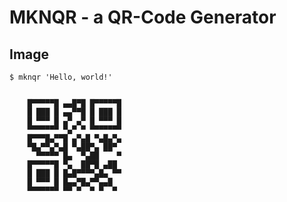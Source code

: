 MKNQR - a QR-Code Generator
================================

Image
-----

```
$ mknqr 'Hello, world!'


    █▀▀▀▀▀█ ▄▄█▀█ █▀▀▀▀▀█    
    █ ███ █ ▄▄▀▀█ █ ███ █    
    █ ▀▀▀ █ ▄▀ ▄▀ █ ▀▀▀ █    
    ▀▀▀▀▀▀▀ ▀▄▀ ▀ ▀▀▀▀▀▀▀    
    █▀▀▀█▄▀▀█ ▄▀▄█ ▀▄█▄▀▄    
    ▀█▄▀▀▄▀▄█ ▀▄██▀▄ ██▀     
      ▀▀▀▀▀ █▄  ▀▄██    ▀    
    █▀▀▀▀▀█ ▀▄  ██▀█ ▄██     
    █ ███ █ █▄█▀▀▀▀▄█▄ ▀▀    
    █ ▀▀▀ █ █▄▄▀█▄▀▀▄▄█      
    ▀▀▀▀▀▀▀ ▀▀ ▀  ▀ ▀  ▀     


```

